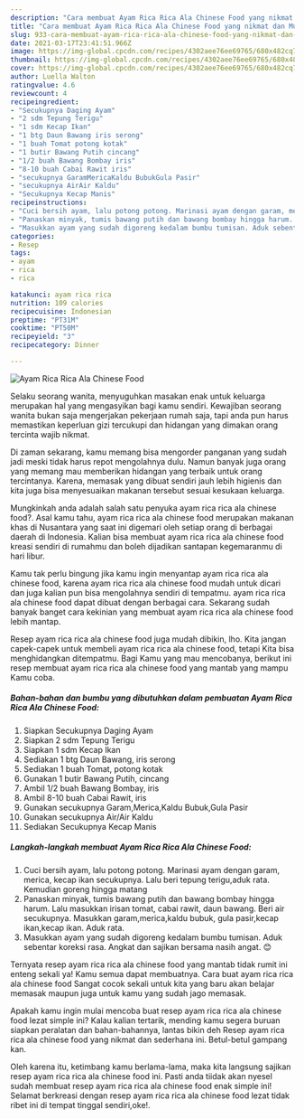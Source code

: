 ```yaml
---
description: "Cara membuat Ayam Rica Rica Ala Chinese Food yang nikmat dan Mudah Dibuat"
title: "Cara membuat Ayam Rica Rica Ala Chinese Food yang nikmat dan Mudah Dibuat"
slug: 933-cara-membuat-ayam-rica-rica-ala-chinese-food-yang-nikmat-dan-mudah-dibuat
date: 2021-03-17T23:41:51.966Z
image: https://img-global.cpcdn.com/recipes/4302aee76ee69765/680x482cq70/ayam-rica-rica-ala-chinese-food-foto-resep-utama.jpg
thumbnail: https://img-global.cpcdn.com/recipes/4302aee76ee69765/680x482cq70/ayam-rica-rica-ala-chinese-food-foto-resep-utama.jpg
cover: https://img-global.cpcdn.com/recipes/4302aee76ee69765/680x482cq70/ayam-rica-rica-ala-chinese-food-foto-resep-utama.jpg
author: Luella Walton
ratingvalue: 4.6
reviewcount: 4
recipeingredient:
- "Secukupnya Daging Ayam"
- "2 sdm Tepung Terigu"
- "1 sdm Kecap Ikan"
- "1 btg Daun Bawang iris serong"
- "1 buah Tomat potong kotak"
- "1 butir Bawang Putih cincang"
- "1/2 buah Bawang Bombay iris"
- "8-10 buah Cabai Rawit iris"
- "secukupnya GaramMericaKaldu BubukGula Pasir"
- "secukupnya AirAir Kaldu"
- "Secukupnya Kecap Manis"
recipeinstructions:
- "Cuci bersih ayam, lalu potong potong. Marinasi ayam dengan garam, merica, kecap ikan secukupnya. Lalu beri tepung terigu,aduk rata. Kemudian goreng hingga matang"
- "Panaskan minyak, tumis bawang putih dan bawang bombay hingga harum. Lalu masukkan irisan tomat, cabai rawit, daun bawang. Beri air secukupnya. Masukkan garam,merica,kaldu bubuk, gula pasir,kecap ikan,kecap ikan. Aduk rata."
- "Masukkan ayam yang sudah digoreng kedalam bumbu tumisan. Aduk sebentar koreksi rasa. Angkat dan sajikan bersama nasih angat. 😊"
categories:
- Resep
tags:
- ayam
- rica
- rica

katakunci: ayam rica rica 
nutrition: 109 calories
recipecuisine: Indonesian
preptime: "PT31M"
cooktime: "PT50M"
recipeyield: "3"
recipecategory: Dinner

---
```



![Ayam Rica Rica Ala Chinese Food](https://img-global.cpcdn.com/recipes/4302aee76ee69765/680x482cq70/ayam-rica-rica-ala-chinese-food-foto-resep-utama.jpg)

Selaku seorang wanita, menyuguhkan masakan enak untuk keluarga merupakan hal yang mengasyikan bagi kamu sendiri. Kewajiban seorang  wanita bukan saja mengerjakan pekerjaan rumah saja, tapi anda pun harus memastikan keperluan gizi tercukupi dan hidangan yang dimakan orang tercinta wajib nikmat.

Di zaman  sekarang, kamu memang bisa mengorder panganan yang sudah jadi meski tidak harus repot mengolahnya dulu. Namun banyak juga orang yang memang mau memberikan hidangan yang terbaik untuk orang tercintanya. Karena, memasak yang dibuat sendiri jauh lebih higienis dan kita juga bisa menyesuaikan makanan tersebut sesuai kesukaan keluarga. 



Mungkinkah anda adalah salah satu penyuka ayam rica rica ala chinese food?. Asal kamu tahu, ayam rica rica ala chinese food merupakan makanan khas di Nusantara yang saat ini digemari oleh setiap orang di berbagai daerah di Indonesia. Kalian bisa membuat ayam rica rica ala chinese food kreasi sendiri di rumahmu dan boleh dijadikan santapan kegemaranmu di hari libur.

Kamu tak perlu bingung jika kamu ingin menyantap ayam rica rica ala chinese food, karena ayam rica rica ala chinese food mudah untuk dicari dan juga kalian pun bisa mengolahnya sendiri di tempatmu. ayam rica rica ala chinese food dapat dibuat dengan berbagai cara. Sekarang sudah banyak banget cara kekinian yang membuat ayam rica rica ala chinese food lebih mantap.

Resep ayam rica rica ala chinese food juga mudah dibikin, lho. Kita jangan capek-capek untuk membeli ayam rica rica ala chinese food, tetapi Kita bisa menghidangkan ditempatmu. Bagi Kamu yang mau mencobanya, berikut ini resep membuat ayam rica rica ala chinese food yang mantab yang mampu Kamu coba.

<!--inarticleads1-->

##### Bahan-bahan dan bumbu yang dibutuhkan dalam pembuatan Ayam Rica Rica Ala Chinese Food:

1. Siapkan Secukupnya Daging Ayam
1. Siapkan 2 sdm Tepung Terigu
1. Siapkan 1 sdm Kecap Ikan
1. Sediakan 1 btg Daun Bawang, iris serong
1. Sediakan 1 buah Tomat, potong kotak
1. Gunakan 1 butir Bawang Putih, cincang
1. Ambil 1/2 buah Bawang Bombay, iris
1. Ambil 8-10 buah Cabai Rawit, iris
1. Gunakan secukupnya Garam,Merica,Kaldu Bubuk,Gula Pasir
1. Gunakan secukupnya Air/Air Kaldu
1. Sediakan Secukupnya Kecap Manis




<!--inarticleads2-->

##### Langkah-langkah membuat Ayam Rica Rica Ala Chinese Food:

1. Cuci bersih ayam, lalu potong potong. Marinasi ayam dengan garam, merica, kecap ikan secukupnya. Lalu beri tepung terigu,aduk rata. Kemudian goreng hingga matang
1. Panaskan minyak, tumis bawang putih dan bawang bombay hingga harum. Lalu masukkan irisan tomat, cabai rawit, daun bawang. Beri air secukupnya. Masukkan garam,merica,kaldu bubuk, gula pasir,kecap ikan,kecap ikan. Aduk rata.
1. Masukkan ayam yang sudah digoreng kedalam bumbu tumisan. Aduk sebentar koreksi rasa. Angkat dan sajikan bersama nasih angat. 😊




Ternyata resep ayam rica rica ala chinese food yang mantab tidak rumit ini enteng sekali ya! Kamu semua dapat membuatnya. Cara buat ayam rica rica ala chinese food Sangat cocok sekali untuk kita yang baru akan belajar memasak maupun juga untuk kamu yang sudah jago memasak.

Apakah kamu ingin mulai mencoba buat resep ayam rica rica ala chinese food lezat simple ini? Kalau kalian tertarik, mending kamu segera buruan siapkan peralatan dan bahan-bahannya, lantas bikin deh Resep ayam rica rica ala chinese food yang nikmat dan sederhana ini. Betul-betul gampang kan. 

Oleh karena itu, ketimbang kamu berlama-lama, maka kita langsung sajikan resep ayam rica rica ala chinese food ini. Pasti anda tiidak akan nyesel sudah membuat resep ayam rica rica ala chinese food enak simple ini! Selamat berkreasi dengan resep ayam rica rica ala chinese food lezat tidak ribet ini di tempat tinggal sendiri,oke!.

